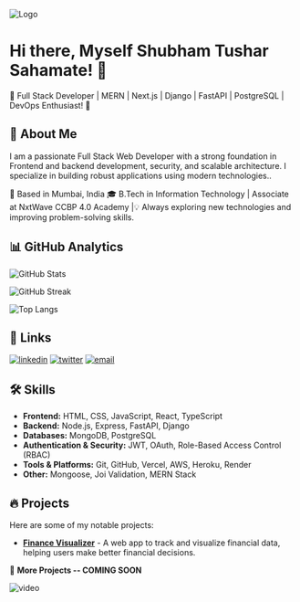 
![Logo](https://lh3.googleusercontent.com/pw/AP1GczO0q_uXSkHbcpWutugNhxdq4yi58AB8EEceJwG364fSFsG75yb37JRx574TO2gj7ZlqOtUOuwxSjUh44paGdoIQEJhE3EfBRsJSWIRiPdQGiZCF8hPFXmfCXT4G_fIjOox1bgz3Om4sXajGgqlmCNKU=w1584-h396-s-no-gm?authuser=0)


# Hi there, Myself Shubham Tushar Sahamate! 👋


🚀 Full Stack Developer | MERN | Next.js | Django | FastAPI | PostgreSQL | DevOps Enthusiast! 👋
## 🚀 About Me

I am a passionate Full Stack Web Developer with a strong foundation in Frontend and backend development, security, and scalable architecture. I specialize in building robust applications using modern technologies..

📍 Based in Mumbai, India 🎓 B.Tech in Information Technology | Associate at NxtWave CCBP 4.0  Academy |💡 Always exploring new technologies and improving problem-solving skills.


## 📊 GitHub Analytics  

![GitHub Stats](https://github-readme-stats.vercel.app/api?username=yourusername&show_icons=true&theme=radical)  

![GitHub Streak](https://streak-stats.demolab.com/?user=yourusername&theme=radical)  

![Top Langs](https://github-readme-stats.vercel.app/api/top-langs/?username=yourusername&layout=compact&theme=radical)  



## 🔗 Links
[![linkedin](https://img.shields.io/badge/linkedin-0A66C2?style=for-the-badge&logo=linkedin&logoColor=white)](www.linkedin.com/in/shubham-sahamate)
[![twitter](https://img.shields.io/badge/twitter-1DA1F2?style=for-the-badge&logo=twitter&logoColor=white)](https://x.com/ShubhamSahamate)
[![email](https://img.shields.io/badge/email-D14836?style=for-the-badge&logo=gmail&logoColor=white)](mailto:ssahamate2020@gmail.com)



## 🛠 Skills
- **Frontend:** HTML, CSS, JavaScript, React, TypeScript  
- **Backend:** Node.js, Express, FastAPI, Django  
- **Databases:** MongoDB, PostgreSQL  
- **Authentication & Security:** JWT, OAuth, Role-Based Access Control (RBAC)  
- **Tools & Platforms:** Git, GitHub, Vercel, AWS, Heroku, Render  
- **Other:** Mongoose, Joi Validation, MERN Stack  
## 🔥 Projects  

Here are some of my notable projects:  
 
- **[Finance Visualizer](https://finance-visualizer-seven.vercel.app/)** - A web app to track and visualize financial data, helping users make better financial decisions.  
  

🚀 **More Projects -- COMING SOON** 


![video](https://media4.giphy.com/media/v1.Y2lkPTc5MGI3NjExdmIwMWY3MmxmenoxOHZtMTJidTZtc25iYXdhemx5ajBkbTNlajZnZCZlcD12MV9pbnRlcm5hbF9naWZfYnlfaWQmY3Q9Zw/78XCFBGOlS6keY1Bil/giphy.gif) 
